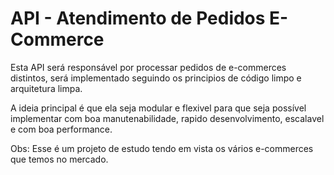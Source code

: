 # API - Atendimento de Pedidos E-Commerce

Esta API será responsável por processar pedidos de e-commerces distintos, será implementado seguindo os principios de código limpo e arquitetura limpa.

A ideia principal é que ela seja modular e flexivel para que seja possível implementar com boa manutenabilidade, rapido desenvolvimento, escalavel e com boa performance.

Obs: Esse é um projeto de estudo tendo em vista os vários e-commerces que temos no mercado.

